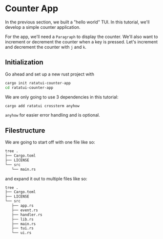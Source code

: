 # Counter App

In the previous section, we built a "hello world" TUI. In this tutorial, we'll develop a simple
counter application.

For the app, we'll need a `Paragraph` to display the counter. We'll also want to increment or
decrement the counter when a key is pressed. Let's increment and decrement the counter with `j` and
`k`.

## Initialization

Go ahead and set up a new rust project with

```sh
cargo init ratatui-counter-app
cd ratatui-counter-app
```

We are only going to use 3 dependencies in this tutorial:

```sh
cargo add ratatui crossterm anyhow
```

`anyhow` for easier error handling and is optional.

## Filestructure

We are going to start off with one file like so:

```sh
tree .
├── Cargo.toml
├── LICENSE
└── src
   └── main.rs
```

and expand it out to multiple files like so:

```sh
tree .
├── Cargo.toml
├── LICENSE
└── src
   ├── app.rs
   ├── event.rs
   ├── handler.rs
   ├── lib.rs
   ├── main.rs
   ├── tui.rs
   └── ui.rs
```

